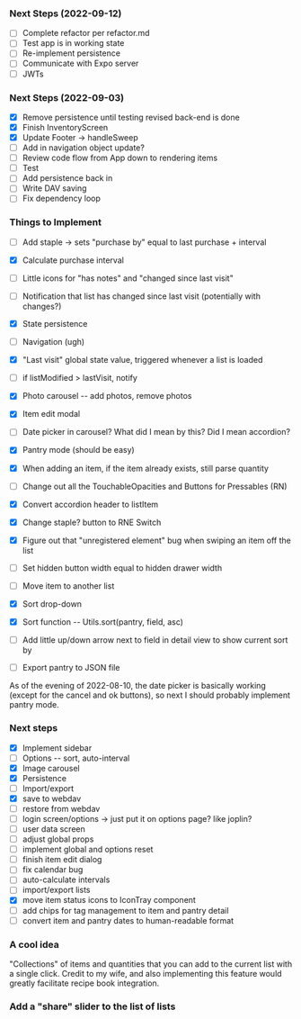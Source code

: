 ### Next Steps (2022-09-12)

- [ ] Complete refactor per refactor.md
- [ ] Test app is in working state
- [ ] Re-implement persistence
- [ ] Communicate with Expo server
- [ ] JWTs

### Next Steps (2022-09-03)

- [x] Remove persistence until testing revised back-end is done
- [x] Finish InventoryScreen
- [x] Update Footer -> handleSweep
- [ ] Add in navigation object update?
- [ ] Review code flow from App down to rendering items
- [ ] Test
- [ ] Add persistence back in
- [ ] Write DAV saving
- [ ] Fix dependency loop

### Things to Implement

- [ ] Add staple -> sets "purchase by" equal to last purchase + interval
- [x] Calculate purchase interval
- [ ] Little icons for "has notes" and "changed since last visit"
- [ ] Notification that list has changed since last visit (potentially with changes?)
- [x] State persistence
- [ ] Navigation (ugh)
- [x] "Last visit" global state value, triggered whenever a list is loaded
- [ ] if listModified > lastVisit, notify
- [x] Photo carousel -- add photos, remove photos
- [x] Item edit modal
- [ ] Date picker in carousel?  What did I mean by this?  Did I mean accordion?
- [x] Pantry mode (should be easy)
- [x] When adding an item, if the item already exists, still parse quantity
- [ ] Change out all the TouchableOpacities and Buttons for Pressables (RN)
- [x] Convert accordion header to listItem
- [x] Change staple? button to RNE Switch
- [x] Figure out that "unregistered element" bug when swiping an item off the list
- [ ] Set hidden button width equal to hidden drawer width
- [ ] Move item to another list
- [x] Sort drop-down
- [x] Sort function -- Utils.sort(pantry, field, asc)
- [ ] Add little up/down arrow next to field in detail view to show current sort by
- [ ] Export pantry to JSON file


As of the evening of 2022-08-10, the date picker is basically working (except for the
cancel and ok buttons), so next I should probably implement pantry mode.

### Next steps

- [x] Implement sidebar
- [ ] Options -- sort, auto-interval
- [x] Image carousel
- [x] Persistence
- [ ] Import/export
- [x] save to webdav
- [ ] restore from webdav
- [ ] login screen/options -> just put it on options page? like joplin?
- [ ] user data screen
- [ ] adjust global props
- [ ] implement global and options reset
- [ ] finish item edit dialog
- [ ] fix calendar bug
- [ ] auto-calculate intervals
- [ ] import/export lists
- [x] move item status icons to IconTray component
- [ ] add chips for tag management to item and pantry detail
- [ ] convert item and pantry dates to human-readable format

### A cool idea

"Collections" of items and quantities that you can add to the current list with a
single click.  Credit to my wife, and also implementing this feature would greatly
facilitate recipe book integration.

### Add a "share" slider to the list of lists
